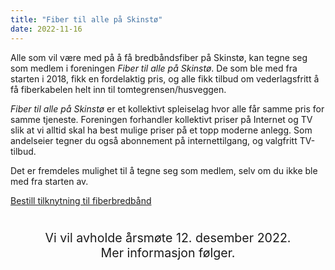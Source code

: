 ```yaml
---
title: "Fiber til alle på Skinstø"
date: 2022-11-16
---
```



Alle som vil være med på å få bredbåndsfiber på Skinstø, kan tegne seg som
medlem i foreningen _Fiber til alle på Skinstø_. De som ble med fra starten i 2018,
fikk en fordelaktig pris, og alle fikk tilbud om vederlagsfritt å få
fiberkabelen helt inn til tomtegrensen/husveggen.

_Fiber til alle på Skinstø_ er et kollektivt spleiselag hvor alle får
samme pris for samme tjeneste. Foreningen forhandler kollektivt priser på
Internet og TV slik at vi alltid skal ha best mulige priser på et topp moderne
anlegg. Som andelseier tegner du også abonnement på internettilgang, og
valgfritt TV-tilbud.

Det er fremdeles mulighet til å tegne seg som medlem, selv om du ikke ble med
fra starten av.

<a class="button" href="https://docs.google.com/forms/d/e/1FAIpQLSc531a9dCk4oJumySyEEjdyYxIBqFLyv8CWr1J5WwNaz4dJlQ/viewform?c=0&amp;w=1&amp;usp=mail_form_link">Bestill tilknytning til fiberbredbånd </a>

<div style="text-align: center; font-size: 140%; margin: 2em 0;">
Vi vil avholde årsmøte 12. desember 2022.<br>Mer informasjon følger.
</div>